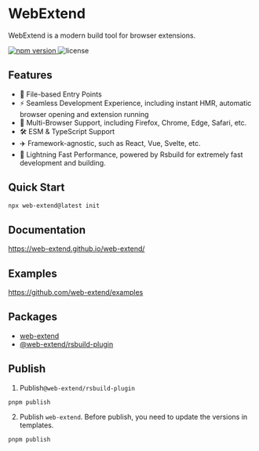 # WebExtend

WebExtend is a modern build tool for browser extensions.

<p>
  <a href="https://npmjs.com/package/web-extend">
   <img src="https://img.shields.io/npm/v/web-extend?style=flat-square&colorA=564341&colorB=EDED91" alt="npm version" />
  </a>
  <img src="https://img.shields.io/badge/License-MIT-blue.svg?style=flat-square&colorA=564341&colorB=EDED91" alt="license" />
  <!-- <a href="https://npmcharts.com/compare/web-extend?minimal=true"><img src="https://img.shields.io/npm/dm/web-extend.svg?style=flat-square&colorA=564341&colorB=EDED91" alt="downloads" /></a> -->
</p>

## Features

- 📝 File-based Entry Points
- ⚡️ Seamless Development Experience, including instant HMR, automatic browser opening and extension running
- 🧭 Multi-Browser Support, including Firefox, Chrome, Edge, Safari, etc.
- 🛠️ ESM & TypeScript Support
- ✈️ Framework-agnostic, such as React, Vue, Svelte, etc.
- 🚀 Lightning Fast Performance, powered by Rsbuild for extremely fast development and building.

## Quick Start

```bash
npx web-extend@latest init
```

## Documentation

https://web-extend.github.io/web-extend/

## Examples

https://github.com/web-extend/examples

## Packages

- [web-extend](https://www.npmjs.com/package/web-extend)
- [@web-extend/rsbuild-plugin](https://www.npmjs.com/package/@web-extend/rsbuild-plugin)

## Publish

1. Publish`@web-extend/rsbuild-plugin`

```shell
pnpm publish
```

2. Publish `web-extend`. Before publish, you need to update the versions in templates.

```shell
pnpm publish
```
